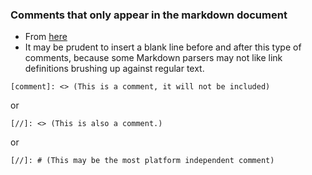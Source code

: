 ### Comments that only appear in the markdown document
* From [here](https://stackoverflow.com/a/20885980)
* It may be prudent to insert a blank line before and after this type of comments, because some Markdown parsers may not like link definitions brushing up against regular text.
```
[comment]: <> (This is a comment, it will not be included)
```
or
```
[//]: <> (This is also a comment.)
```
or
```
[//]: # (This may be the most platform independent comment)
```

